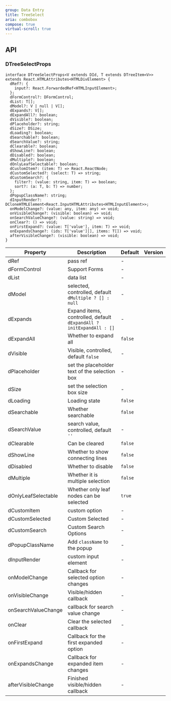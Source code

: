 ```yaml
---
group: Data Entry
title: TreeSelect
aria: combobox
compose: true
virtual-scroll: true
---
```


## API

### DTreeSelectProps

```tsx
interface DTreeSelectProps<V extends DId, T extends DTreeItem<V>> extends React.HTMLAttributes<HTMLDivElement> {
  dRef?: {
    input?: React.ForwardedRef<HTMLInputElement>;
  };
  dFormControl?: DFormControl;
  dList: T[];
  dModel?: V | null | V[];
  dExpands?: V[];
  dExpandAll?: boolean;
  dVisible?: boolean;
  dPlaceholder?: string;
  dSize?: DSize;
  dLoading?: boolean;
  dSearchable?: boolean;
  dSearchValue?: string;
  dClearable?: boolean;
  dShowLine?: boolean;
  dDisabled?: boolean;
  dMultiple?: boolean;
  dOnlyLeafSelectable?: boolean;
  dCustomItem?: (item: T) => React.ReactNode;
  dCustomSelected?: (select: T) => string;
  dCustomSearch?: {
    filter?: (value: string, item: T) => boolean;
    sort?: (a: T, b: T) => number;
  };
  dPopupClassName?: string;
  dInputRender?: DCloneHTMLElement<React.InputHTMLAttributes<HTMLInputElement>>;
  onModelChange?: (value: any, item: any) => void;
  onVisibleChange?: (visible: boolean) => void;
  onSearchValueChange?: (value: string) => void;
  onClear?: () => void;
  onFirstExpand?: (value: T['value'], item: T) => void;
  onExpandsChange?: (ids: T['value'][], items: T[]) => void;
  afterVisibleChange?: (visible: boolean) => void;
}
```

<!-- prettier-ignore-start -->
| Property | Description | Default | Version | 
| --- | --- | --- | --- | 
| dRef | pass ref | - | |
| dFormControl | Support Forms | - | |
| dList | data list | - | |
| dModel | selected, controlled, default `dMultiple ? [] : null` | - | |
| dExpands | Expand items, controlled, default `dExpandAll ? initExpandAll : []` | - | |
| dExpandAll | Whether to expand all | `false` | |
| dVisible | Visible, controlled, default `false` | - | |
| dPlaceholder | set the placeholder text of the selection box | - | |
| dSize | set the selection box size | - | |
| dLoading | Loading state | `false` | |
| dSearchable | Whether searchable | `false` | |
| dSearchValue | search value, controlled, default `''` | - | |
| dClearable | Can be cleared | `false` | |
| dShowLine | Whether to show connecting lines | `false` | |
| dDisabled | Whether to disable | `false` | |
| dMultiple | Whether it is multiple selection | `false` | |
| dOnlyLeafSelectable | Whether only leaf nodes can be selected | `true` | |
| dCustomItem | custom option | - | |
| dCustomSelected | Custom Selected | - | |
| dCustomSearch | Custom Search Options | - | |
| dPopupClassName | Add `className` to the popup | - | |
| dInputRender | custom input element | - | |
| onModelChange | Callback for selected option changes | - | |
| onVisibleChange | Visible/hidden callback | - | |
| onSearchValueChange | callback for search value change | - | |
| onClear | Clear the selected callback | - | |
| onFirstExpand | Callback for the first expanded option | - | |
| onExpandsChange | Callback for expanded item changes | - | |
| afterVisibleChange | Finished visible/hidden callback | - | |
<!-- prettier-ignore-end -->
